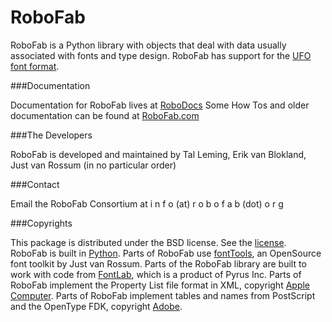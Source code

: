 RoboFab
=======
RoboFab is a Python library with objects that deal with data usually associated with fonts and type design. RoboFab has support for the [UFO font format](http://unifiedfontobject.org).

###Documentation

Documentation for RoboFab lives at [RoboDocs](http://www.robodocs.info/roboFabDocs/source/index.html)
Some How Tos and older documentation can be found at [RoboFab.com](http://robofab.com)

###The Developers

RoboFab is developed and maintained by Tal Leming, Erik van Blokland, Just van Rossum (in no particular order)

###Contact

Email the RoboFab Consortium at 
i n f o (at) r o b o f a b (dot) o r g

###Copyrights

This package is distributed under the BSD license. See the [license](LICENSE.txt). RoboFab is built in [Python](http://www.python.org). Parts of RoboFab use [fontTools](http://sourceforge.net/projects/fonttools/), an OpenSource font toolkit by Just van Rossum. Parts of the RoboFab library are built to work with code from [FontLab](http://www.fontlab.com), which is a product of Pyrus Inc. Parts of RoboFab implement the Property List file format in XML, copyright [Apple Computer](http://www.apple.com). Parts of RoboFab implement tables and names from PostScript and the OpenType FDK, copyright [Adobe](http://www.adobe.com).
